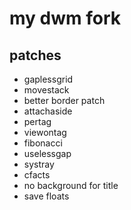 # my dwm fork

## patches
- gaplessgrid
- movestack
- better border patch
- attachaside
- pertag
- viewontag
- fibonacci
- uselessgap
- systray
- cfacts
- no background for title
- save floats